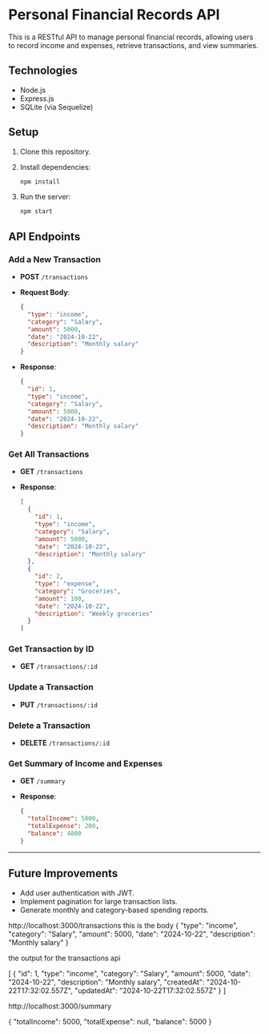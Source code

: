 # Personal Financial Records API

This is a RESTful API to manage personal financial records, allowing users to record income and expenses, retrieve transactions, and view summaries.

## Technologies

- Node.js
- Express.js
- SQLite (via Sequelize)

## Setup

1. Clone this repository.
2. Install dependencies:

    ```bash
    npm install
    ```

3. Run the server:

    ```bash
    npm start
    ```

## API Endpoints

### Add a New Transaction

- **POST** `/transactions`
- **Request Body**:

    ```json
    {
      "type": "income",
      "category": "Salary",
      "amount": 5000,
      "date": "2024-10-22",
      "description": "Monthly salary"
    }
    ```

- **Response**:

    ```json
    {
      "id": 1,
      "type": "income",
      "category": "Salary",
      "amount": 5000,
      "date": "2024-10-22",
      "description": "Monthly salary"
    }
    ```

### Get All Transactions

- **GET** `/transactions`

- **Response**:

    ```json
    [
      {
        "id": 1,
        "type": "income",
        "category": "Salary",
        "amount": 5000,
        "date": "2024-10-22",
        "description": "Monthly salary"
      },
      {
        "id": 2,
        "type": "expense",
        "category": "Groceries",
        "amount": 100,
        "date": "2024-10-22",
        "description": "Weekly groceries"
      }
    ]
    ```

### Get Transaction by ID

- **GET** `/transactions/:id`

### Update a Transaction

- **PUT** `/transactions/:id`

### Delete a Transaction

- **DELETE** `/transactions/:id`

### Get Summary of Income and Expenses

- **GET** `/summary`

- **Response**:

    ```json
    {
      "totalIncome": 5000,
      "totalExpense": 200,
      "balance": 4800
    }
    ```

---

## Future Improvements

- Add user authentication with JWT.
- Implement pagination for large transaction lists.
- Generate monthly and category-based spending reports.




http://localhost:3000/transactions
this is the body 
{
  "type": "income",
  "category": "Salary",
  "amount": 5000,
  "date": "2024-10-22",
  "description": "Monthly salary"
}

the output for the transactions api 

[
    {
        "id": 1,
        "type": "income",
        "category": "Salary",
        "amount": 5000,
        "date": "2024-10-22",
        "description": "Monthly salary",
        "createdAt": "2024-10-22T17:32:02.557Z",
        "updatedAt": "2024-10-22T17:32:02.557Z"
    }
]


http://localhost:3000/summary

{
    "totalIncome": 5000,
    "totalExpense": null,
    "balance": 5000
}